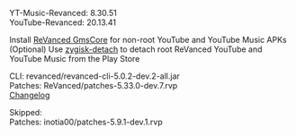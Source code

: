 YT-Music-Revanced: 8.30.51  
YouTube-Revanced: 20.13.41  

Install [ReVanced GmsCore](https://github.com/ReVanced/GmsCore/releases/latest) for non-root YouTube and YouTube Music APKs  
(Optional) Use [zygisk-detach](https://github.com/j-hc/zygisk-detach/releases/latest) to detach root ReVanced YouTube and YouTube Music from the Play Store
  
CLI: revanced/revanced-cli-5.0.2-dev.2-all.jar  
Patches: ReVanced/patches-5.33.0-dev.7.rvp  
[Changelog](https://github.com/ReVanced/revanced-patches/releases/tag/v5.33.0-dev.7)  

Skipped:  
Patches: inotia00/patches-5.9.1-dev.1.rvp    
